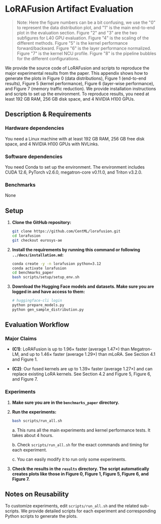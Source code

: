 # LoRAFusion Artifact Evaluation

> Note: Here the figure numbers can be a bit confusing, we use the "0" to represent the data distribution plot, and "1" is the 
main end-to-end plot in the evaluation section. Figure "2" and "3" are the two subfigures for L40 GPU evaluation. Figure "4" 
is the scaling of the different methods. Figure "5" is the kernel performance forward/backward. Figure "6" is the layer 
performance normalized. Figure "7" is the kernel NCU profile. Figure "8" is the pipeline bubbles for the different 
configurations.

We provide the source code of LoRAFusion and scripts to reproduce the major experimental results from the paper.
This appendix shows how to generate the plots in Figure 0 (data distributions), Figure 1 (end-to-end results), Figure 5 (kernel performance), Figure 6 (layer-wise performance), and Figure 7 (memory traffic reduction).
We provide installation instructions and scripts to set up the environment.
To reproduce results, you need at least 192 GB RAM, 256 GB disk space, and 4 NVIDIA H100 GPUs.

## Description & Requirements

### Hardware dependencies
You need a Linux machine with at least 192 GB RAM, 256 GB free disk space, and 4 NVIDIA H100 GPUs with NVLinks.

### Software dependencies
You need Conda to set up the environment. The environment includes CUDA 12.6, PyTorch v2.6.0, megatron-core v0.11.0, and Triton v3.2.0.

### Benchmarks
None

## Setup

1. **Clone the GitHub repository:**
   ```bash
   git clone https://github.com/CentML/lorafusion.git
   cd lorafusion
   git checkout eurosys-ae
   ```

2. **Install the requirements by running this command or following `../docs/installation.md`:**
   ```bash
   conda create -y -n lorafusion python=3.12
   conda activate lorafusion
   cd benchmarks_paper
   bash scripts/setup/setup_env.sh
   ```

3. **Download the Hugging Face models and datasets. Make sure you are logged in and have access to them:**
   ```bash
   # huggingface-cli login
   python prepare_models.py
   python gen_sample_distribution.py
   ```

## Evaluation Workflow

### Major Claims

- **(C1)**: LoRAFusion is up to 1.96× faster (average 1.47×) than Megatron-LM, and up to 1.46× faster (average 1.29×) than mLoRA. See Section 4.1 and Figure 1.

- **(C2)**: Our fused kernels are up to 1.39× faster (average 1.27×) and can replace existing LoRA kernels. See Section 4.2 and Figure 5, Figure 6, and Figure 7.

### Experiments

1. **Make sure you are in the `benchmarks_paper` directory.**

2. **Run the experiments:**
   ```bash
   bash scripts/run_all.sh
   ```
   
   a. This runs all the main experiments and kernel performance tests. It takes about 4 hours.
   
   b. Check `scripts/run_all.sh` for the exact commands and timing for each experiment.
   
   c. You can easily modify it to run only some experiments.

3. **Check the results in the `results` directory. The script automatically creates plots like those in Figure 0, Figure 1, Figure 5, Figure 6, and Figure 7.**

## Notes on Reusability

To customize experiments, edit `scripts/run_all.sh` and the related sub-scripts.
We provide detailed scripts for each experiment and corresponding Python scripts to generate the plots.
